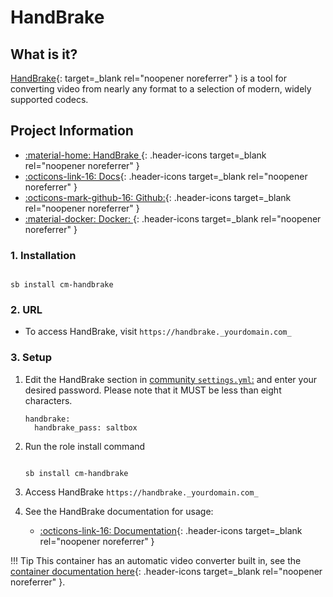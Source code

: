 # HandBrake

## What is it?

[HandBrake](https://handbrake.fr/){: target=_blank rel="noopener noreferrer" } is a tool for converting video from nearly any format to a selection of modern, widely supported codecs.

## Project Information

- [:material-home: HandBrake ](https://handbrake.fr/){: .header-icons target=_blank rel="noopener noreferrer" }
- [:octicons-link-16: Docs](https://handbrake.fr/docs){: .header-icons target=_blank rel="noopener noreferrer" }
- [:octicons-mark-github-16: Github:](https://github.com/HandBrake/HandBrake){: .header-icons target=_blank rel="noopener noreferrer" }
- [:material-docker: Docker: ](https://hub.docker.com/r/jlesage/handbrake){: .header-icons target=_blank rel="noopener noreferrer" }

### 1. Installation

``` shell

sb install cm-handbrake

```

### 2. URL

- To access HandBrake, visit `https://handbrake._yourdomain.com_`

### 3. Setup

1. Edit the HandBrake section in [community `settings.yml`:](../../community/settings.md) and enter your desired password. Please note that it MUST be less than eight characters.

    ``` { .yaml }
    handbrake:
      handbrake_pass: saltbox
    ```

2. Run the role install command

    ``` { .shell }

    sb install cm-handbrake

    ```

3. Access HandBrake `https://handbrake._yourdomain.com_`

4. See the HandBrake documentation for usage:
      - [:octicons-link-16: Documentation](https://handbrake.fr/docs){: .header-icons target=_blank rel="noopener noreferrer" }

!!! Tip
      This container has an automatic video converter built in, see the [container documentation here](https://github.com/jlesage/docker-handbrake#automatic-video-conversion){: .header-icons target=_blank rel="noopener noreferrer" }.
